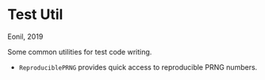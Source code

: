 Test Util
========
Eonil, 2019

Some common utilities for test code writing.


- `ReproduciblePRNG` provides quick access to reproducible PRNG numbers.
